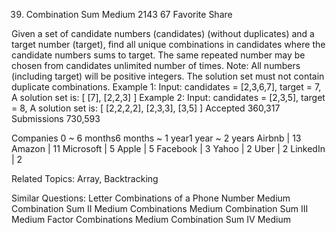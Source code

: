 39. Combination Sum
Medium 2143 67 Favorite Share

Given a set of candidate numbers (candidates) (without duplicates) and a target number (target), find all unique combinations in candidates where the candidate numbers sums to target.
The same repeated number may be chosen from candidates unlimited number of times.
Note:
All numbers (including target) will be positive integers.
The solution set must not contain duplicate combinations.
Example 1:
Input: candidates = [2,3,6,7], target = 7,
A solution set is:
[
  [7],
  [2,2,3]
]
Example 2:
Input: candidates = [2,3,5], target = 8,
A solution set is:
[
  [2,2,2,2],
  [2,3,3],
  [3,5]
]
Accepted 360,317
Submissions 730,593

Companies
0 ~ 6 months6 months ~ 1 year1 year ~ 2 years
Airbnb | 13 Amazon | 11 Microsoft | 5 Apple | 5 Facebook | 3 Yahoo | 2 Uber | 2 LinkedIn | 2

Related Topics:
Array, Backtracking

Similar Questions:
Letter Combinations of a Phone Number Medium
Combination Sum II Medium
Combinations Medium
Combination Sum III Medium
Factor Combinations Medium
Combination Sum IV Medium

